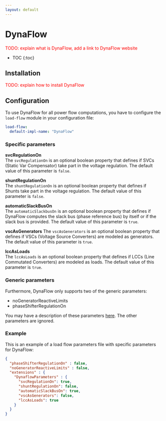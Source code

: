 ```yaml
---
layout: default
---
```


# DynaFlow

<span style="color: red">TODO: explain what is DynaFlow, add a link to DynaFlow website</span>

* TOC
{:toc}

## Installation

<span style="color: red">TODO: explain how to install DynaFlow</span>

## Configuration
To use DynaFlow for all power flow computations, you have to configure the `load-flow` module in your configuration file:
```yaml
load-flow:
  default-impl-name: "DynaFlow"
```

### Specific parameters

**svcRegulationOn**  
The `svcRegulationOn` is an optional boolean property that defines if SVCs (Static Var Compensator) take part in the voltage regulation. The default value of this parameter is `false`.

**shuntRegulationOn**  
The `shuntRegulationOn` is an optional boolean property that defines if Shunts take part in the voltage regulation. 
The default value of this parameter is `false`.

**automaticSlackBusOn**  
The `automaticSlackbusOn` is an optional boolean property that defines if DynaFlow computes the slack bus (phase reference bus) by itself or if the slack bus is provided.
The default value of this parameter is `true`.

**vscAsGenerators**
The `vscAsGenerators` is an optional boolean property that defines if VSCs (Voltage Source Converters) are modeled as generators.
The default value of this parameter is `true`.

**lccAsLoads**  
The `lccAsLoads` is an optional boolean property that defines if LCCs (Line Commutated Converters) are modeled as loads.
The default value of this parameter is `true`.

### Generic parameters
Furthermore, DynaFlow only supports two of the generic parameters: 
- noGeneratorReactiveLimits
- phaseShifterRegulationOn

You may have a description of these parameters [here](index.md#parameters). The other parameters are ignored.

### Example

This is an example of a load flow parameters file with specific parameters for DynaFlow:
```json
{
  "phaseShifterRegulationOn" : false,
  "noGeneratorReactiveLimits" : false,
  "extensions" : {
    "DynaflowParameters" : {
      "svcRegulationOn": true,
      "shuntRegulationOn": false,
      "automaticSlackBusOn": true,
      "vscAsGenerators": false,
      "lccAsLoads": true
    }
  }
}
```
